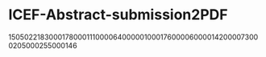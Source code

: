 # ICEF-Abstract-submission2PDF
1505022183000178000111000064000001000176000060000142000073000205000255000146
